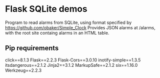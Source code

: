 # Flask SQLite demos

Program to read alarms from SQLite, using format specified by https://github.com/obaker/Simple_Clock
Provides JSON alarms at /alarms, with the root site containg alarms in an HTML table.

## Pip requirements
click==8.1.3
Flask==2.2.3
Flask-Cors==3.0.10
inotify-simple==1.3.5
itsdangerous==2.1.2
Jinja2==3.1.2
MarkupSafe==2.1.2
six==1.16.0
Werkzeug==2.2.3
